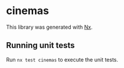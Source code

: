 # cinemas

This library was generated with [Nx](https://nx.dev).

## Running unit tests

Run `nx test cinemas` to execute the unit tests.
